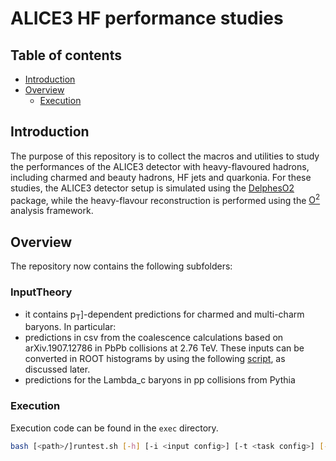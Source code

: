 # ALICE3 HF performance studies

## Table of contents

* [Introduction](#introduction)
* [Overview](#overview)
  * [Execution](#execution)

## Introduction

The purpose of this repository is to collect the macros and utilities to study the performances of the ALICE3 detector with heavy-flavoured hadrons, including charmed and beauty hadrons, HF jets and quarkonia. For these studies, the ALICE3 detector setup is simulated using the [DelphesO2](https://github.com/AliceO2Group/DelphesO2) package, while the heavy-flavour reconstruction is performed using the [O<sup>2</sup>](https://github.com/AliceO2Group/AliceO2) analysis framework.

## Overview

The repository now contains the following subfolders:
### InputTheory
  * it contains p<sub>T</sub>]-dependent predictions for charmed and multi-charm baryons. In particular:
  * predictions in csv from the coalescence calculations based on arXiv.1907.12786 in PbPb collisions at 2.76 TeV. These inputs can be converted in ROOT histograms by using the following [script](https://github.com/AliceUpgrades/ALICE3_HFperformance/blob/main/analysis/read_predictions_ptdep_stat_cholee_2_pbpb2p76_absy0p5.py), as discussed later.
  * predictions for the Lambda_c baryons in pp collisions from Pythia

### Execution

Execution code can be found in the `exec` directory.

```bash
bash [<path>/]runtest.sh [-h] [-i <input config>] [-t <task config>] [-d]
```
